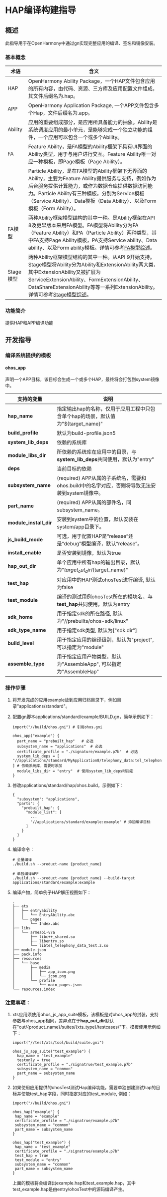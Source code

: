 # HAP编译构建指导

## 概述
此指导用于在OpenHarmony中通过gn实现完整应用的编译、签名和镜像安装。
### 基本概念
| 术语 | 含义 |
| -------------- | ---------------------- |
| HAP            | OpenHarmony Ability Package，一个HAP文件包含应用的所有内容，由代码、资源、三方库及应用配置文件组成，其文件后缀名为.hap。 |
| APP            | OpenHarmony Application Package, 一个APP文件包含多个Hap，文件后缀名为.app。 |
| Ability        | 应用的重要组成部分，是应用所具备能力的抽象。Ability是系统调度应用的最小单元，是能够完成一个独立功能的组件，一个应用可以包含一个或多个Ability。 |
| FA             | Feature Ability，是FA模型的Ability框架下具有UI界面的Ability类型，用于与用户进行交互。Feature Ability唯一对应一种模板，即Page模板（Page Ability）。 |
| PA             | Particle Ability，是在FA模型的Ability框架下无界面的Ability，主要为Feature Ability提供服务与支持，例如作为后台服务提供计算能力，或作为数据仓库提供数据访问能力。Particle Ability有三种模板，分别为Service模板（Service Ability）、Data模板（Data Ability）、以及Form模板（Form Ability）。 |
| FA模型         | 两种Ability框架模型结构的其中一种。是Ability框架在API 8及更早版本采用FA模型。FA模型将Ability分为FA（Feature Ability）和PA（Particle Ability）两种类型，其中FA支持Page Ability模板，PA支持Service ability、Data ability、以及Form ability模板。详情可参考[FA模型综述](https://gitee.com/openharmony/docs/blob/master/zh-cn/application-dev/application-models/fa-model-development-overview.md)。 |
| Stage模型 | 两种Ability框架模型结构的其中一种。从API 9开始支持。Stage模型将Ability分为Ability和ExtensionAbility两大类，其中ExtensionAbility又被扩展为ServiceExtensionAbility、FormExtensionAbility、DataShareExtensionAbility等等一系列ExtensionAbility。详情可参考[Stage模型综述](https://gitee.com/openharmony/docs/blob/master/zh-cn/application-dev/application-models/stage-model-development-overview.md)。 |

### 功能简介
提供HAP和APP编译功能

## 开发指导

### 编译系统提供的模板
#### ohos_app

声明一个APP目标，该目标会生成一个或多个HAP，最终将会打包到system镜像中。

| 支持的变量 | 说明 |
| --------- | ---- |
| **hap_name** | 指定输出hap的名称，仅用于应用工程中只包含单个hap的场景，默认值为"${target_name}" |
| **build_profile** | 默认为build-profile.json5 |
| **system_lib_deps** | 依赖的系统库 |
| **module_libs_dir** | 所依赖的系统库在应用中的目录，与**system_lib_deps**共同使用，默认为"entry" |
| **deps** | 当前目标的依赖 |
| **subsystem_name** | (required) APP从属的子系统名，需要和ohos.build中的名字对应，否则将导致无法安装到system镜像中。|
| **part_name** | (required) APP从属的部件名，同subsystem_name。|
| **module_install_dir** | 安装到system中的位置，默认安装在system/app目录下。|
| **js_build_mode** | 可选，用于配置HAP是“release”还是“debug”模型编译，默认“release”。|
| **install_enable** | 是否安装到镜像，默认为true |
| **hap_out_dir** | 单个应用中所有hap的输出目录，默认为"${target_out_dir}/${target_name}" |
| **test_hap** | 对应用中的HAP测试ohosTest进行编译, 默认为false |
| **test_module** | 编译的测试用例ohosTest所在的模块名，与**test_hap**共同使用，默认为entry |
| **sdk_home** | 用于指定sdk的所在路径, 默认为"//prebuilts/ohos-sdk/linux" |
| **sdk_type_name** | 用于指定sdk类型, 默认为["sdk.dir"] |
| **build_level** | 用于指定应用的编译级别，默认为"project", 可以指定为"module" |
| **assemble_type** | 用于指定应用产物类型，默认为"AssembleApp", 可以指定为"AssembleHap" |



### 操作步骤

1. 将开发完成的应用example放到应用归档目录下，例如目录"applications/standard"。

2. 配置gn脚本applications/standard/example/BUILD.gn，简单示例如下：
   ```
   import("//build/ohos.gni") # 引用ohos.gni

   ohos_app("example") {
     part_name = "prebuilt_hap"   # 必选
     subsystem_name = "applications"  # 必选
     certificate_profile = "./signature/example.p7b"  # 必选
     system_lib_deps = [ "//applications/standard/MyApplication8/telephony_data:tel_telephony_data_test" ] # 依赖系统库，需要时添加
     module_libs_dir = "entry"  # 使用system_lib_deps时指定
   }
   ```

3. 修改applications/standard/hap/ohos.build，示例如下：
   ```
   {
     "subsystem": "applications",
     "parts": {
       "prebuilt_hap": {
         "module_list": [
           ...
           "//applications/standard/example:example" # 添加编译目标
         ]
       }
     }
   }
   ```

4. 编译命令：
   ```
   # 全量编译
   ./build.sh --product-name {product_name}

   # 单独编译APP
   ./build.sh --product-name {product_name} --build-target applications/standard/example:example
   ```

5. 编译产物，简单例子HAP解压视图如下：
   ```
   .
   ├── ets
   │   ├── entryability
   │   │   └── EntryAbility.abc
   │   └── pages
   │       └── Index.abc
   ├── libs
   │   └── armeabi-v7a
   │       ├── libc++_shared.so
   │       ├── libentry.so
   │       └── libtel_telephony_data_test.z.so
   ├── module.json
   ├── pack.info
   ├── resources
   │   └── base
   │       ├── media
   │       │   ├── app_icon.png
   │       │   └── icon.png
   │       └── profile
   │           └── main_pages.json
   └── resources.index
   ```

### 注意事项：
1. xts应用须使用ohos_js_app_suite模板，该模板是对ohos_app的封装，支持参数与ohos_app相同，差异点在于**hap_out_dir**默认在"out/{product_name}/suites/{xts_type}/testcases/"下。模板使用示例如下：
   ```
   import("//test/xts/tool/build/suite.gni")

   ohos_js_app_suite("test_example") {
     hap_name = "test_example"
     testonly = true
     certificate_profile = "./signatrue/test_example.p7b"
     subsystem_name = "common"
     part_name = subsystem_name
   }
   ```

2. 如果使用应用提供的ohosTest测试Hap编译功能，需要单独创建测试hap的目标并使能test_hap字段，同时指定对应的test_module, 例如：
   ```
   import("//build/ohos.gni")
   
   ohos_hap("example") {
    hap_name = "example"
    certificate_profile = "./signatrue/example.p7b"
    subsystem_name = "common"
    part_name = subsystem_name
   }

   ohos_hap("test_example") {
    hap_name = "test_example"
    certificate_profile = "./signatrue/example.p7b"
    test_hap = true
    test_module = "entry"
    subsystem_name = "common"
    part_name = subsystem_name
   }
   ```
   上面的模板将会编译出example.hap和test_example.hap，其中test_example.hap是由entry/ohosTest中的源码编译产生。
